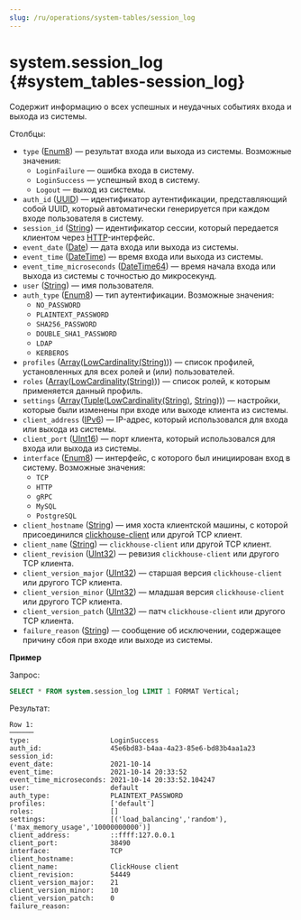 ```yaml
---
slug: /ru/operations/system-tables/session_log
---
```

# system.session_log {#system_tables-session_log}

Содержит информацию о всех успешных и неудачных событиях входа и выхода из системы.

Столбцы:

-   `type` ([Enum8](../../sql-reference/data-types/enum.md)) — результат входа или выхода из системы. Возможные значения:
    -   `LoginFailure` — ошибка входа в систему.
    -   `LoginSuccess` — успешный вход в систему.
    -   `Logout` — выход из системы.
-   `auth_id` ([UUID](../../sql-reference/data-types/uuid.md)) — идентификатор аутентификации, представляющий собой UUID, который автоматически генерируется при каждом входе пользователя в систему.
-   `session_id` ([String](../../sql-reference/data-types/string.md)) — идентификатор сессии, который передается клиентом через [HTTP](../../interfaces/http.md)-интерфейс.
-   `event_date` ([Date](../../sql-reference/data-types/date.md)) — дата входа или выхода из системы.
-   `event_time` ([DateTime](../../sql-reference/data-types/datetime.md)) — время входа или выхода из системы.
-   `event_time_microseconds` ([DateTime64](../../sql-reference/data-types/datetime64.md)) — время начала входа или выхода из системы с точностью до микросекунд.
-   `user` ([String](../../sql-reference/data-types/string.md)) — имя пользователя.
-   `auth_type` ([Enum8](../../sql-reference/data-types/enum.md)) — тип аутентификации. Возможные значения:
    -   `NO_PASSWORD`
    -   `PLAINTEXT_PASSWORD`
    -   `SHA256_PASSWORD`
    -   `DOUBLE_SHA1_PASSWORD`
    -   `LDAP`
    -   `KERBEROS`
-   `profiles` ([Array](../../sql-reference/data-types/array.md)([LowCardinality(String)](../../sql-reference/data-types/lowcardinality.md))) — список профилей, установленных для всех ролей и (или) пользователей.
-   `roles` ([Array](../../sql-reference/data-types/array.md)([LowCardinality(String)](../../sql-reference/data-types/lowcardinality.md))) — список ролей, к которым применяется данный профиль.
-   `settings` ([Array](../../sql-reference/data-types/array.md)([Tuple](../../sql-reference/data-types/tuple.md)([LowCardinality(String)](../../sql-reference/data-types/lowcardinality.md), [String](../../sql-reference/data-types/string.md)))) — настройки, которые были изменены при входе или выходе клиента из системы.
-   `client_address` ([IPv6](../../sql-reference/data-types/domains/ipv6.md)) — IP-адрес, который использовался для входа или выхода из системы.
-   `client_port` ([UInt16](../../sql-reference/data-types/int-uint.md)) — порт клиента, который использовался для входа или выхода из системы.
-   `interface` ([Enum8](../../sql-reference/data-types/enum.md)) — интерфейс, с которого был инициирован вход в систему. Возможные значения:
    -   `TCP`
    -   `HTTP`
    -   `gRPC`
    -   `MySQL`
    -   `PostgreSQL`
-   `client_hostname` ([String](../../sql-reference/data-types/string.md)) — имя хоста клиентской машины, с которой присоединился [clickhouse-client](../../interfaces/cli.md) или другой TCP клиент.
-   `client_name` ([String](../../sql-reference/data-types/string.md)) — `clickhouse-client` или другой TCP клиент.
-   `client_revision` ([UInt32](../../sql-reference/data-types/int-uint.md)) — ревизия `clickhouse-client` или другого TCP клиента.
-   `client_version_major` ([UInt32](../../sql-reference/data-types/int-uint.md)) — старшая версия `clickhouse-client` или другого TCP клиента.
-   `client_version_minor` ([UInt32](../../sql-reference/data-types/int-uint.md)) — младшая версия `clickhouse-client` или другого TCP клиента.
-   `client_version_patch` ([UInt32](../../sql-reference/data-types/int-uint.md)) — патч `clickhouse-client` или другого TCP клиента.
-   `failure_reason` ([String](../../sql-reference/data-types/string.md)) — сообщение об исключении, содержащее причину сбоя при входе или выходе из системы.

**Пример**

Запрос:

``` sql
SELECT * FROM system.session_log LIMIT 1 FORMAT Vertical;
```

Результат:

``` text
Row 1:
──────
type:                    LoginSuccess
auth_id:                 45e6bd83-b4aa-4a23-85e6-bd83b4aa1a23
session_id:
event_date:              2021-10-14
event_time:              2021-10-14 20:33:52
event_time_microseconds: 2021-10-14 20:33:52.104247
user:                    default
auth_type:               PLAINTEXT_PASSWORD
profiles:                ['default']
roles:                   []
settings:                [('load_balancing','random'),('max_memory_usage','10000000000')]
client_address:          ::ffff:127.0.0.1
client_port:             38490
interface:               TCP
client_hostname:
client_name:             ClickHouse client
client_revision:         54449
client_version_major:    21
client_version_minor:    10
client_version_patch:    0
failure_reason:
```
